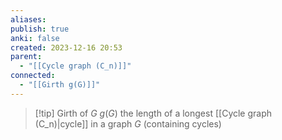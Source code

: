 ```yaml
---
aliases: 
publish: true
anki: false
created: 2023-12-16 20:53
parent:
  - "[[Cycle graph (C_n)]]"
connected:
  - "[[Girth g(G)]]"
---
```


> [!tip] Girth of $G$ $g(G) {}$
> the length of a longest [[Cycle graph (C_n)|cycle]]  in a graph ${} G$ (containing cycles)















